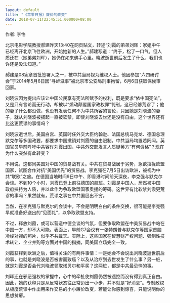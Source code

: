 ```yaml
---
layout: default
title: "《苹果日报》廉价的改变"
date: 2018-07-11T22:45:51.000000+08:00
---
```


作者: 李怡

北京电影学院教授郝建昨天13:40在网页贴文，转述“刘霞的弟弟刘晖：家姐中午已经离开北京飞往欧洲，开始她新的人生。”郝建写道：“终于，松了一口气。但人质还在（她弟弟刘晖），她仍在如来佛手心里。晓波逝世前后发生了什么，我们也许还是没法知道。”

郝建是08宪章首批签署人之一，被中共当局视为维权人士。他因参加“六四研讨会”于2014年5月6日因“寻衅滋事”被北京市公安局刑事拘留，6月6日获取保候审回家。

刘晓波因为提出应该让中国公民享有宪法所赋予的权利，既是要求“依中国宪法”，又是只有言论而无行动，却被以“煽动颠覆国家政权罪”判刑，这已经够荒谬了；他的妻子什么都没做，也没有发表任何不为中共所容的言论，只因她是刘晓波的妻子，就从刘晓波被捕起一直被软禁，即使刘晓波去世还是没有自由，这个世界还有比这更荒谬的事情吗？

刘晓波逝世后，美国白宫、英国时任外交大臣约翰逊、法国总统马克龙、德国总理默克尔等多国政要，都要求中国撤销对刘霞的自由限制。中共当局均置若罔闻。英国官员早前呼吁中共容许刘霞出国，中共外交部发言人质疑英方“有何资格”？现在为什么突然有此转变？

不用说，这都同美国对中国的贸易战有关。中共在贸易战居于劣势，急欲拉拢欧盟国家，试图合作对抗“美国优先”的贸易战。李克强在7月5日出访欧洲，被视为中共“联欧”之旅。在德国当地时间9日中午、即香港时间前天深夜，李克强与默克尔会谈。不到10个小时，刘霞已登上前往德国的航班。刘霞是中国人，居然被中国政府挟持为人质，并以此作为争取欧盟国家奥援的筹码。这世界有比软禁刘霞更荒谬的事吗？果然就有，荒谬之事在中共国层出不穷。

当然，在李克强与默克尔的会谈中，不会是明明白白的条件交换，很可能是李克强早就准备好送出的“见面礼”，以争取欧盟支持。

不过，释放刘霞，或可以营造中德会谈的气氛，但要争取欧盟在中美贸易战中站在中国一方，却不大可能。表面上，早前G7会议有一张特朗普与默克尔等国家首脑冷峻对视的照片，似乎不共戴天。实际上，这些国家在智慧财产权问题、强制性技术转让、企业并购等方面对中国的指摘，同美国立场完全一致。

刘霞获释到欧洲之后，值得关注的有两件事情：一是她会不会说出刘晓波逝世前后的事，也就是刘晓波是否被害而致癌？以及从治疗到去世发生了什么事？另一桩，就是刘霞是否会代刘晓波领取诺贝尔和平奖？这两桩，都是中共最忌惮的事。

刘晖还在邪恶强权的掌握中，心中的牵扯使刘霞仍然被遥控而没有得到真正自由。因此，她的获释只是从反常状态往正常迈出一小步，并不就是“好消息”。专制政权从极度荒谬中作出用来作交易的小小廉价改变，若能让你感到惊喜，只能说明你的思想贫瘠。

